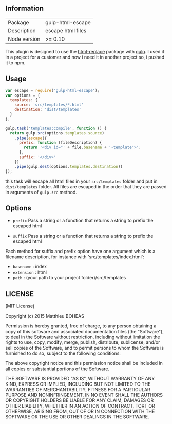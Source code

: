 ## Information

<table>
  <tr>
    <td>Package</td><td>gulp-html-escape</td>
  </tr>
  <tr>
    <td>Description</td><td>escape html files</td>
  </tr>
  <tr>
    <td>Node version</td><td>>= 0.10</td>
  </tr>
</table>

This plugin is designed to use the [html-replace](https://github.com/parshap/html-escape) package with [gulp](https://github.com/gulpjs/gulp).
I used it in a project for a customer and now i need it in another project so, i pushed it to npm.

## Usage

```js
var escape = require('gulp-html-escape');
var options = {
  templates: {
    source: 'src/templates/*.html'
    destination: 'dist/templates'
  }
};

gulp.task('templates:compile', function () {
  return gulp.src(options.templates.source)
    .pipe(escape({
      prefix: function (fileDescription) {
        return '<div id="' + file.basename + '-template">';
      },
      suffix: '</div>'
    })
    .pipe(gulp.dest(options.templates.destination))
});

```

this task will escape all html files in your `src/templates` folder and put in `dist/templates` folder. All files are escaped in the order that they are passed in arguments of `gulp.src` method.

## Options

- `prefix`
	Pass a string or a function that returns a string to prefix the escaped html

- `suffix`
	Pass a string or a function that returns a string to prefix the escaped html

Each method for suffix and prefix option have one argument which is a filename description, for instance with 'src/templates/index.html':

- `basename` : index
- `extension` : html
- `path` : (your path to your project folder)/src/templates

## LICENSE

(MIT License)

Copyright (c) 2015 Matthieu BOHEAS

Permission is hereby granted, free of charge, to any person obtaining
a copy of this software and associated documentation files (the
"Software"), to deal in the Software without restriction, including
without limitation the rights to use, copy, modify, merge, publish,
distribute, sublicense, and/or sell copies of the Software, and to
permit persons to whom the Software is furnished to do so, subject to
the following conditions:

The above copyright notice and this permission notice shall be
included in all copies or substantial portions of the Software.

THE SOFTWARE IS PROVIDED "AS IS", WITHOUT WARRANTY OF ANY KIND,
EXPRESS OR IMPLIED, INCLUDING BUT NOT LIMITED TO THE WARRANTIES OF
MERCHANTABILITY, FITNESS FOR A PARTICULAR PURPOSE AND
NONINFRINGEMENT. IN NO EVENT SHALL THE AUTHORS OR COPYRIGHT HOLDERS BE
LIABLE FOR ANY CLAIM, DAMAGES OR OTHER LIABILITY, WHETHER IN AN ACTION
OF CONTRACT, TORT OR OTHERWISE, ARISING FROM, OUT OF OR IN CONNECTION
WITH THE SOFTWARE OR THE USE OR OTHER DEALINGS IN THE SOFTWARE.